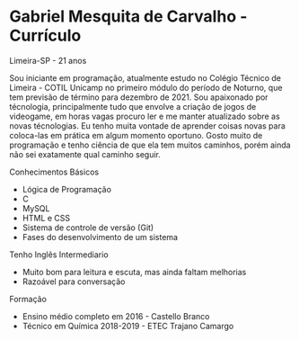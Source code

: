 # Gabriel Mesquita de Carvalho - Currículo

Limeira-SP - 21 anos

Sou iniciante em programação, atualmente estudo no Colégio Técnico de Limeira - COTIL Unicamp no primeiro módulo do período de Noturno, que tem previsão de término para dezembro de 2021. Sou apaixonado por técnologia, principalmente tudo que envolve a criação de jogos de videogame, em horas vagas procuro ler e me manter atualizado sobre as novas técnologias. Eu tenho muita vontade de aprender coisas novas para  coloca-las em prática em algum momento oportuno. Gosto muito de programação e tenho ciência de que ela tem muitos caminhos, porém ainda não sei exatamente qual caminho seguir.

Conhecimentos Básicos
 - Lógica de Programação
 - C
 - MySQL
 - HTML e CSS
 - Sistema de controle de versão (Git) 
 - Fases do desenvolvimento de um sistema 

Tenho Inglês Intermediario 
- Muito bom para leitura e escuta, mas ainda faltam melhorias
- Razoável para conversação 

Formação 
- Ensino médio completo em 2016 - Castello Branco 
- Técnico em Química 2018-2019 - ETEC Trajano Camargo
